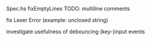 Spec.hs
  fixEmptyLines
  TODO: multiline comments

fix Lexer Error (example: unclosed string)

investigate usefulness of debouncing (key-)input events

